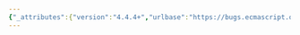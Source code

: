 ```yaml
---
{"_attributes":{"version":"4.4.4+","urlbase":"https://bugs.ecmascript.org/","maintainer":"dherman@mozilla.com"},"bug":{"bug_id":2406,"creation_ts":"2013-12-22 13:47:00 -0800","short_desc":"Number.prototype.clz wrongly described as having a parameter `number`","delta_ts":"2014-05-14 13:29:08 -0700","product":"Draft for 6th Edition","component":"editorial issue","version":"Rev 21: November 8, 2013 Draft","rep_platform":"All","op_sys":"All","bug_status":"RESOLVED","resolution":"WONTFIX","priority":"Normal","bug_severity":"enhancement","everconfirmed":true,"reporter":{"uid":"axel","name":"Axel Rauschmayer"},"assigned_to":{"uid":"allen","name":"Allen Wirfs-Brock"},"long_desc":[{"commentid":6954,"comment_count":0,"who":{"uid":"axel","name":"Axel Rauschmayer"},"bug_when":"2013-12-22 13:47:07 -0800","thetext":"20.1.3.1 Number.prototype.clz(): “When Number.prototype.clz is called [with one argument number]”\n\nFix: remove the words in square brackets."},{"commentid":8429,"comment_count":1,"who":{"uid":"allen","name":"Allen Wirfs-Brock"},"bug_when":"2014-05-14 13:29:08 -0700","thetext":"clz was moved Math object and those words are now appropiate"}]}}
---
```

